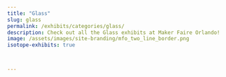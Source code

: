 ```yaml
---
title: "Glass"
slug: glass
permalink: /exhibits/categories/glass/
description: Check out all the Glass exhibits at Maker Faire Orlando!
image: /assets/images/site-branding/mfo_two_line_border.png
isotope-exhibits: true



---
```

